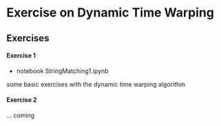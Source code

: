 # Exercise on Dynamic Time Warping


## Exercises

#### Exercise 1

- notebook   StringMatching1.ipynb

some basic exercises with the dynamic time warping algorithm


#### Exercise 2

... coming


